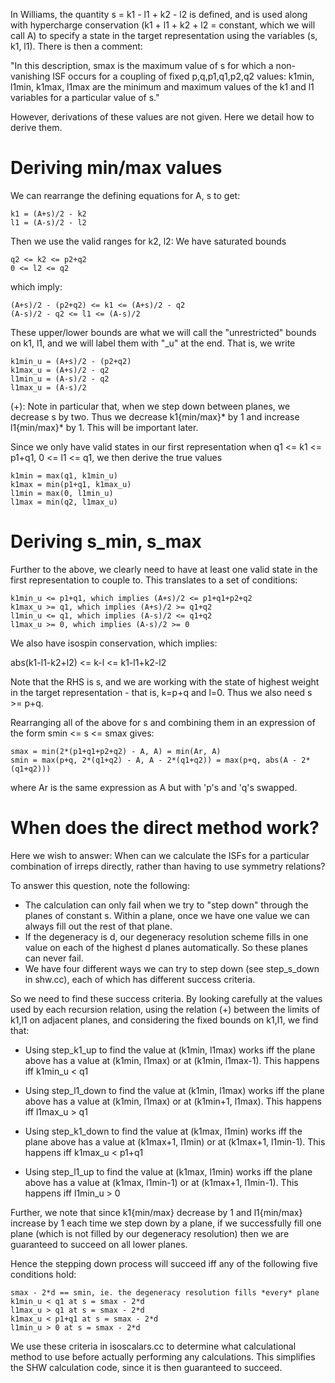 In Williams, the quantity s = k1 - l1 + k2 - l2 is defined, and is used along
with hypercharge conservation (k1 + l1 + k2 + l2 = constant, which we will
call A) to specify a state in the target representation using the variables
(s, k1, l1). There is then a comment:

"In this description, smax is the maximum value of s for which a non-vanishing
ISF occurs for a coupling of fixed p,q,p1,q1,p2,q2 values:
k1min, l1min, k1max, l1max are the minimum and maximum values of the k1 and l1
variables for a particular value of s."

However, derivations of these values are not given. Here we detail how to derive
them.

Deriving min/max values
=======================

We can rearrange the defining equations for A, s to get:

    k1 = (A+s)/2 - k2
    l1 = (A-s)/2 - l2

Then we use the valid ranges for k2, l2: We have saturated bounds

    q2 <= k2 <= p2+q2
    0 <= l2 <= q2

which imply:

    (A+s)/2 - (p2+q2) <= k1 <= (A+s)/2 - q2
    (A-s)/2 - q2 <= l1 <= (A-s)/2

These upper/lower bounds are what we will call the "unrestricted" bounds on
k1, l1, and we will label them with "_u" at the end. That is, we write

    k1min_u = (A+s)/2 - (p2+q2)
    k1max_u = (A+s)/2 - q2
    l1min_u = (A-s)/2 - q2
    l1max_u = (A-s)/2

(+): Note in particular that, when we step down between planes, we decrease s
by two. Thus we decrease k1{min/max}* by 1 and increase l1{min/max}* by 1.
This will be important later.

Since we only have valid states in our first representation when
q1 <= k1 <= p1+q1, 0 <= l1 <= q1, we then derive the true values

    k1min = max(q1, k1min_u)
    k1max = min(p1+q1, k1max_u)
    l1min = max(0, l1min_u)
    l1max = min(q2, l1max_u)

Deriving s_min, s_max
=====================

Further to the above, we clearly need to have at least one valid state in
the first representation to couple to. This translates to a set of conditions:

    k1min_u <= p1+q1, which implies (A+s)/2 <= p1+q1+p2+q2
    k1max_u >= q1, which implies (A+s)/2 >= q1+q2
    l1min_u <= q1, which implies (A-s)/2 <= q1+q2
    l1max_u >= 0, which implies (A-s)/2 >= 0

We also have isospin conservation, which implies:

abs(k1-l1-k2+l2) <= k-l <= k1-l1+k2-l2

Note that the RHS is s, and we are working with the state of highest
weight in the target representation - that is, k=p+q and l=0.
Thus we also need s >= p+q.

Rearranging all of the above for s and combining them in an expression
of the form smin <= s <= smax gives:

    smax = min(2*(p1+q1+p2+q2) - A, A) = min(Ar, A)
    smin = max(p+q, 2*(q1+q2) - A, A - 2*(q1+q2)) = max(p+q, abs(A - 2*(q1+q2)))

where Ar is the same expression as A but with 'p's and 'q's swapped.

When does the direct method work?
=================================

Here we wish to answer: When can we calculate the ISFs for a particular
combination of irreps directly, rather than having to use symmetry relations?

To answer this question, note the following:
* The calculation can only fail when we try to "step down" through the planes
  of constant s. Within a plane, once we have one value we can always fill out
  the rest of that plane.
* If the degeneracy is d, our degeneracy resolution scheme fills in one value
  on each of the highest d planes automatically. So these planes can never fail.
* We have four different ways we can try to step down (see step_s_down in shw.cc),
  each of which has different success criteria.

So we need to find these success criteria. By looking carefully at the values
used by each recursion relation, using the relation (+) between the limits
of k1,l1 on adjacent planes, and considering the fixed bounds on k1,l1,
we find that:

* Using step_k1_up to find the value at (k1min, l1max) works iff the plane
  above has a value at (k1min, l1max) or at (k1min, l1max-1).
  This happens iff k1min_u < q1

* Using step_l1_down to find the value at (k1min, l1max) works iff the plane
  above has a value at (k1min, l1max) or at (k1min+1, l1max).
  This happens iff l1max_u > q1

* Using step_k1_down to find the value at (k1max, l1min) works iff the plane
  above has a value at (k1max+1, l1min) or at (k1max+1, l1min-1).
  This happens iff k1max_u < p1+q1

* Using step_l1_up to find the value at (k1max, l1min) works iff the plane
  above has a value at (k1max, l1min-1) or at (k1max+1, l1min-1).
  This happens iff l1min_u > 0

Further, we note that since k1{min/max} decrease by 1 and l1{min/max} increase
by 1 each time we step down by a plane, if we successfully fill one plane
(which is not filled by our degeneracy resolution) then we are guaranteed to
succeed on all lower planes.

Hence the stepping down process will succeed iff any of the following five
conditions hold:

    smax - 2*d == smin, ie. the degeneracy resolution fills *every* plane
    k1min_u < q1 at s = smax - 2*d
    l1max_u > q1 at s = smax - 2*d
    k1max_u < p1+q1 at s = smax - 2*d
    l1min_u > 0 at s = smax - 2*d

We use these criteria in isoscalars.cc to determine what calculational
method to use before actually performing any calculations. This simplifies
the SHW calculation code, since it is then guaranteed to succeed.
